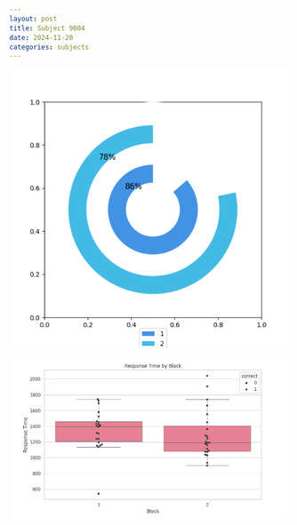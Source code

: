 ```yaml
---
layout: post
title: Subject 9004
date: 2024-11-20
categories: subjects
---
```


![](data/9004/run-23/9004__acc_test.png)
![](data/9004/run-23/9004_rt.png)
